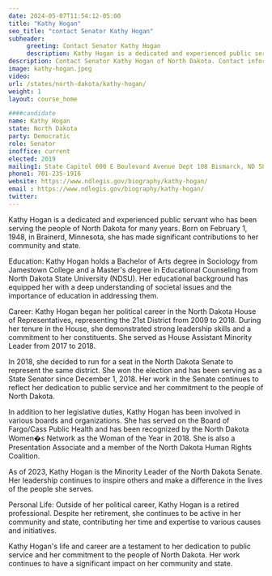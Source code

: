 ```yaml
---
date: 2024-05-07T11:54:12-05:00
title: "Kathy Hogan"
seo_title: "contact Senator Kathy Hogan"
subheader:
     greeting: Contact Senator Kathy Hogan
     description: Kathy Hogan is a dedicated and experienced public servant who has been serving the people of North Dakota for many years. Born on February 1, 1948, in Brainerd, Minnesota, she has made significant contributions to her community and state.
description: Contact Senator Kathy Hogan of North Dakota. Contact information for Kathy Hogan includes email address, phone number, and mailing address.
image: kathy-hogan.jpeg
video:
url: /states/north-dakota/kathy-hogan/
weight: 1
layout: course_home

####candidate
name: Kathy Hogan
state: North Dakota
party: Democratic
role: Senator
inoffice: current
elected: 2019
mailing1: State Capitol 600 E Boulevard Avenue Dept 108 Bismarck, ND 58505-0360
phone1: 701-235-1916
website: https://www.ndlegis.gov/biography/kathy-hogan/
email : https://www.ndlegis.gov/biography/kathy-hogan/
twitter:
---
```

Kathy Hogan is a dedicated and experienced public servant who has been serving the people of North Dakota for many years. Born on February 1, 1948, in Brainerd, Minnesota, she has made significant contributions to her community and state.

Education:
Kathy Hogan holds a Bachelor of Arts degree in Sociology from Jamestown College and a Master's degree in Educational Counseling from North Dakota State University (NDSU). Her educational background has equipped her with a deep understanding of societal issues and the importance of education in addressing them.

Career:
Kathy Hogan began her political career in the North Dakota House of Representatives, representing the 21st District from 2009 to 2018. During her tenure in the House, she demonstrated strong leadership skills and a commitment to her constituents. She served as House Assistant Minority Leader from 2017 to 2018.

In 2018, she decided to run for a seat in the North Dakota Senate to represent the same district. She won the election and has been serving as a State Senator since December 1, 2018. Her work in the Senate continues to reflect her dedication to public service and her commitment to the people of North Dakota.

In addition to her legislative duties, Kathy Hogan has been involved in various boards and organizations. She has served on the Board of Fargo/Cass Public Health and has been recognized by the North Dakota Women�s Network as the Woman of the Year in 2018. She is also a Presentation Associate and a member of the North Dakota Human Rights Coalition.

As of 2023, Kathy Hogan is the Minority Leader of the North Dakota Senate. Her leadership continues to inspire others and make a difference in the lives of the people she serves.

Personal Life:
Outside of her political career, Kathy Hogan is a retired professional. Despite her retirement, she continues to be active in her community and state, contributing her time and expertise to various causes and initiatives.

Kathy Hogan's life and career are a testament to her dedication to public service and her commitment to the people of North Dakota. Her work continues to have a significant impact on her community and state.

